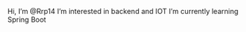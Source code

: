  Hi, I’m @Rrp14
 I’m interested in backend and IOT
 I’m currently learning Spring Boot
 


<!---
Rrp14/Rrp14 is a ✨ special ✨ repository because its `README.md` (this file) appears on your GitHub profile.
You can click the Preview link to take a look at your changes.
--->
